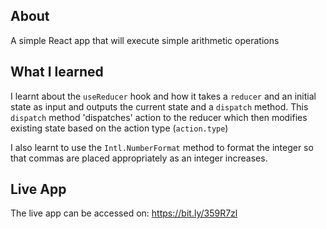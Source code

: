 ## About

A simple React app that will execute simple arithmetic operations

## What I learned

I learnt about the `useReducer` hook and how it takes a `reducer` and an initial state as input and outputs the current state and a `dispatch` method. This `dispatch` method 'dispatches' action to the reducer which then modifies existing state based on the action type (`action.type`)

I also learnt to use the `Intl.NumberFormat` method to format the integer so that commas are placed appropriately as an integer increases.

## Live App

The live app can be accessed on: https://bit.ly/359R7zl
